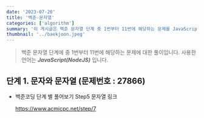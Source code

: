 ```yaml
---
date: '2023-07-20'
title: '백준-문자열'
categories: ['algorithm']
summary: '이 게시글은 백준 문자열 단계 중 1번부터 11번에 해당하는 문제를 JavaScript(NodeJS)언어로 풀이 방법에 대한 내용입니다.'
thumbnail: '../baekjoon.jpeg'
---
```


> 백준 문자열 단계에 중 1번부터 11번에 해당하는 문제에 대한 풀이입니다. 사용한 언어는 **_JavaScript(NodeJS)_** 입니다.

## 단계 1. 문자와 문자열 (문제번호 : 27866)

<!-- #### \* 문제 : 총 N개의 정수가 주어졌을 때, 정수 v가 몇 개인지 구하는 프로그램을 작성하시오.

- 입력 : 첫째 줄에 정수의 개수 N(1 ≤ N ≤ 100)이 주어진다. 둘째 줄에는 정수가 공백으로 구분되어져있다. 셋째 줄에는 찾으려고 하는 정수 v가 주어진다. 입력으로 주어지는 정수와 v는 -100보다 크거나 같으며, 100보다 작거나 같다.
- 출력 : 첫째 줄에 입력으로 주어진 N개의 정수 중에 v가 몇 개인지 출력한다.

```javascript
const fs = require('fs')
const inputData = fs.readFileSync(0).toString().trim().split('\n')
const N = parseInt(inputData[0])

const N_List = inputData[1].split(' ').map(Number)

const v = parseInt(inputData[2])

let count = 0

for (let i = 0; i < N; i++) {
  if (N_List[i] === v) {
    count++
  }
}

console.log(count)
```

<br/>

#### \* 문제 풀이

1. 입력되는 데이터가 총 세 줄로 줄바꿈으로 분리되어 받아지고 있습니다. split('\n')을 사용해서 줄바꿈을 기준으로 분리해서 배열로 만들어 줍니다.<br />
   예를들어,<br />
   11<br />
   1 4 1 2 4 2 4 2 3 4 4<br />
   2<br />
   로 입력이 되었을 때, split('\n')를 사용하게 되면 [ '11', '1 4 1 2 4 2 4 2 3 4 4', '2']
   의 형태의 배열이 나오게 되게 됩니다. trim()은 문자열의 시작과 끝의 공백을 제거하는데 사용되는데, 공백이 없으면 사용하지 않아도 되지만 백준에서 입력데이터에 공백이 들어간 경우가 있기 때문에 사용하는 것이 에러 방지를 위해 사용는 것이 좋다고 생각합니다.

```javascript
const inputData = fs.readFileSync(0).toString().trim().split('\n')
```

2. 배열의 첫번째는 정수의 개수 N, 두번째는 나열 된 정수들 N_List, 세번째는 찾으려는 정수 v를 나타냅니다.
   N_List에서 'map' 함수를 사용해서 inputData에 입력된 데이터의 두번째 데이터들을 호출해 새 배열로 반환하게 됩니다. ()안에는 새 배열로 반환할때 데이터를 어떻게 가공해서 반환하는지에 대한 조건을 입력해주면 됩니다.
   이 문제에서는 숫자 요소로 반환되어야 하기 때문에 Number를 입력해줬습니다.

```javascript
const N = parseInt(inputData[0])

const N_List = inputData[1].split(' ').map(Number)

const v = parseInt(inputData[2])
```

결과 : `성공`

## 단계 2. 단어 길이 재기 (문제번호 : 2743)

#### \* 문제 : 정수 N개로 이루어진 수열 A와 정수 X가 주어진다. 이때, A에서 X보다 작은 수를 모두 출력하는 프로그램을 작성하시오.

- 입력 : 첫째 줄에 N과 X가 주어진다. (1 ≤ N, X ≤ 10,000) 둘째 줄에 수열 A를 이루는 정수 N개가 주어진다. 주어지는 정수는 모두 1보다 크거나 같고, 10,000보다 작거나 같은 정수이다.

- 출력 : X보다 작은 수를 입력받은 순서대로 공백으로 구분해 출력한다. X보다 작은 수는 적어도 하나 존재한다.

```javascript
const fs = require('fs')
const inputData = fs.readFileSync(0).toString().trim().split('\n')
const [N, X] = inputData[0].split(' ').map(Number)

const A = inputData[1].split(' ').map(Number)

const result = []

for (let i = 0; i < N; i++) {
  if (A[i] < X) {
    result.push(A[i])
  }
}

console.log(result.join(' '))
```

<br/>

#### \* 문제 풀이

1. 백준 - 반복문단계 단계 8에서 설명한 배열 비구조화 할당을 사용해서 N과 X에 입력 된 데이터를 저장해줍니다.
   아래 두번째 방법으로도 가능하지만 코드 길이가 너무 길어지게 됩니다. 비구조화 할당을 사용하여 한줄로 줄이는 것이 깔끔합니다.

```javascript
const [N, X] = inputData[0].split(' ').map(Number)
```

```javascript
const inputDataSplit = inputData[0].split(' ')
const N = parseInt(inputDataSplit[0])
const X = parseInt(inputDataSplit[1])
```

2.  result로 빈 배열을 생성해줍니다. X보다 작은 수라는 조건과 부합하면 push로 result 배열에 추가해줍니다.

```javascript
const result = []
...
result.push(A[i])
```

3.' join(' ')' 메서드를 사용하여 result 배열의 모든 요소를 공백으로 구분한 문자열로 변환하고, 이를 출력합니다.

```javascript
console.log(result.join(' '))
```

결과 : `성공`

## 단계 3. 문자열 (문제번호 : 9086)

#### \* 문제 : N개의 정수가 주어진다. 이때, 최솟값과 최댓값을 구하는 프로그램을 작성하시오.

- 입력 : 첫째 줄에 정수의 개수 N (1 ≤ N ≤ 1,000,000)이 주어진다. 둘째 줄에는 N개의 정수를 공백으로 구분해서 주어진다. 모든 정수는 -1,000,000보다 크거나 같고, 1,000,000보다 작거나 같은 정수이다.
- 출력 : 첫째 줄에 주어진 정수 N개의 최솟값과 최댓값을 공백으로 구분해 출력한다.

```javascript
const fs = require('fs')
const inputData = fs.readFileSync(0).toString().trim().split('\n')
const N = parseInt(inputData[0])

const N_List = inputData[1].split(' ').map(Number)

let minNumber = N_List[0]
let maxNumber = N_List[0]

for (let i = 1; i < N; i++) {
  if (N_List[i] < minNumber) {
    minNumber = N_List[i]
  }
  if (N_List[i] > maxNumber) {
    maxNumber = N_List[i]
  }
}

console.log(minNumber, maxNumber)
```

or

```javascript
const fs = require('fs')
const inputData = fs.readFileSync(0).toString().trim().split('\n')
const N_List = inputData[1].split(' ').map(Number)

const minNumber = Math.min(...N_List)
const maxNumber = Math.max(...N_List)

console.log(minNumber, maxNumber)
```

<br/>

#### \* 문제 풀이

1. 두 가지 방법으로 풀이했습니다. 입력에서 정수 N을 주어줬기 때문에 이를 활용한 첫번째 방법을 구현했습니다. 우선 N_List의 첫 번째 요소를 최솟값(minNumber)과 최댓값(maxNumber)으로 초기화하고, 그 다음에는 for 루프를 사용하여 나머지 각 요소를 비교해보는 방법으로 코드를 작성했습니다. N_List[0]와 다른 요소들끼리 비교해서 N_List[0]보다 더크면 최댓값으로 저장하고, N_List[0]보다 더 작으면 최소값으로 저장하고 출력해주면 됩니다.

```javascript
if (N_List[i] < minNumber) {
  minNumber = N_List[i]
}
if (N_List[i] > maxNumber) {
  maxNumber = N_List[i]
}
```

2. Math.min과 Math.max을 활용해서 배열 중 최댓값과 최소값을 골라내어 저장시켜줍니다. '...' 연산자(spread operator)는 배열의 모든 요소를 개별적인 매개변수로 펼치는데 사용됩니다. 이를 사용하여 Math.min() 및 Math.max() 함수에 N_List의 모든 요소를 전달합니다.

```javascript
const minNumber = Math.min(...N_List)
const maxNumber = Math.max(...N_List)
```

3. 두가지 방법 중에 첫번째 방법은 for 루프를 통해 배열을 한 번 순회하였기 때문에 최소값과 최댓값을 구함에 있어, 메모리 사용량을 줄일 수 있습니다. 두번째 방법은 Math.min() 및 Math.max()를 각각 한 번씩만 호출해도, 실제로는 배열의 모든 요소를 두 번 순회하게 됩니다. 따라서 메모리 사용량은 첫번째 방법보다 크지만 코드가 간결해진다는 장점이 존재합니다.

결과 : `성공`
<br/>

## 단계 4. 아스키 코드 (문제번호 : 11654)

#### \* 문제 : 9개의 서로 다른 자연수가 주어질 때, 이들 중 최댓값을 찾고 그 최댓값이 몇 번째 수인지를 구하는 프로그램을 작성하시오. 예를 들어, 서로 다른 9개의 자연수 3, 29, 38, 12, 57, 74, 40, 85, 61 이 주어지면, 이들 중 최댓값은 85이고, 이 값은 8번째 수이다.

- 입력 : 첫째 줄부터 아홉 번째 줄까지 한 줄에 하나의 자연수가 주어진다. 주어지는 자연수는 100 보다 작다.

- 출력 : 첫째 줄에 최댓값을 출력하고, 둘째 줄에 최댓값이 몇 번째 수인지를 출력한다.

```javascript
const fs = require('fs')
const inputData = fs.readFileSync(0).toString().trim().split('\n').map(Number)

let maxNumber = inputData[0]
let order = 1

for (let i = 0; i < 9; i++) {
  if (inputData[i] > maxNumber) {
    maxNumber = inputData[i]
    order = i + 1
  }
}

console.log(maxNumber)
console.log(order)
```

<br/>

#### \* 문제 풀이

1. inputData를 만들 때 .map(Number)를 추가하여 문자열 배열을 숫자 배열로 변환했습니다. 그렇지 않으면 숫자를 문자열과 비교하게 될 수 있습니다.

```javascript
const inputData = fs.readFileSync(0).toString().trim().split('\n').map(Number)
```

2.order 변수를 선언할 때 0이 아닌 1로 시작합니다. 문제에서 줄을 count할때 1부터(첫번째) 세기 시작하기 때문입니다.

```javascript
let order = 1
```

3.조건문을 사용하여 최댓값을 저장해주고, i는 0부터 시작하지만 문제에서는 번호를 1부터 부르기 때문에, i+1을 저장합니다.

```javascript
if (inputData[i] > maxNumber) {
  maxNumber = inputData[i]
  order = i + 1
}
```

결과 : `성공`
<br/>

## 단계 5. 숫자의 합 (문제번호 : 11720)

#### \* 문제 : 도현이는 바구니를 총 N개 가지고 있고, 각각의 바구니에는 1번부터 N번까지 번호가 매겨져 있다. 또, 1번부터 N번까지 번호가 적혀있는 공을 매우 많이 가지고 있다. 가장 처음 바구니에는 공이 들어있지 않으며, 바구니에는 공을 1개만 넣을 수 있다. 도현이는 앞으로 M번 공을 넣으려고 한다. 도현이는 한 번 공을 넣을 때, 공을 넣을 바구니 범위를 정하고, 정한 바구니에 모두 같은 번호가 적혀있는 공을 넣는다. 만약, 바구니에 공이 이미 있는 경우에는 들어있는 공을 빼고, 새로 공을 넣는다. 공을 넣을 바구니는 연속되어 있어야 한다. 공을 어떻게 넣을지가 주어졌을 때, M번 공을 넣은 이후에 각 바구니에 어떤 공이 들어 있는지 구하는 프로그램을 작성하시오.

- 입력 : 첫째 줄에 N (1 ≤ N ≤ 100)과 M (1 ≤ M ≤ 100)이 주어진다. 둘째 줄부터 M개의 줄에 걸쳐서 공을 넣는 방법이 주어진다. 각 방법은 세 정수 i j k로 이루어져 있으며, i번 바구니부터 j번 바구니까지에 k번 번호가 적혀져 있는 공을 넣는다는 뜻이다. 예를 들어, 2 5 6은 2번 바구니부터 5번 바구니까지에 6번 공을 넣는다는 뜻이다. (1 ≤ i ≤ j ≤ N, 1 ≤ k ≤ N) 도현이는 입력으로 주어진 순서대로 공을 넣는다.

- 출력 : 1번 바구니부터 N번 바구니에 들어있는 공의 번호를 공백으로 구분해 출력한다. 공이 들어있지 않은 바구니는 0을 출력한다.

```javascript
const fs = require('fs')
const inputData = fs.readFileSync(0).toString().trim().split('\n')
const [N, M] = inputData[0].split(' ').map(Number)

const result = Array(N).fill(0)

for (let q = 1; q < M + 1; q++) {
  const [i, j, k] = inputData[q].split(' ').map(Number)
  for (let basket = i - 1; basket < j; basket++) {
    result[basket] = k
  }
}

console.log(result.join(' '))
```

<br/>

#### \* 문제 풀이

1. 먼저 저는 문제를 이해하기까지 시간이 걸렸습니다. 문제에 대해 예시를 들어 설명해보면<br />
   5 2<br />
   1 3 1<br />
   2 4 2<br />
   위와 같은 입력값을 받았을때 초기 상태는 <br />
   0 0 0 0 0<br />로 5(N)개의 모든 바구니가 비어있습니다. <br />
   첫 번째 작업 (1 3 1): 1번 바구니부터 3번 바구니까지 1번 공을 넣습니다. 그 결과는 다음과 같습니다.<br />
   1 1 1 0 0<br />
   두 번째 작업 (2 4 2): 2번 바구니부터 4번 바구니까지 2번 공을 넣습니다. 여기서 중요한 점은 이미 공이 있는 바구니에는 기존의 공을 빼고 새로운 공을 넣는다는 규칙입니다. 따라서, 2번, 3번, 4번 바구니에는 기존에 들어 있던 공(있을 경우)을 빼고 2번 공을 넣습니다. 그 결과는 다음과 같습니다.<br />
   1 2 2 2 0<br />
   최종 결과값은 1 2 2 2 0 가 됩니다.

2. N개의 요소를 갖는 배열을 만들고, 모든 요소를 0으로 초기화합니다.

```javascript
const result = Array(N).fill(0)
```

3. 입력 데이터의 두 번째 줄부터 M개의 줄까지를 순회합니다. [i, j, k]는 현재 줄의 문자열을 공백을 기준으로 분리하여 배열로 만든 후, Number를 사용해 각 요소를 숫자로 변환합니다. 그런 다음 구조 분해 할당을 사용해 i, j, k에 값을 저장합니다.

```javascript
for (let q = 1; q < M + 1; q++) {
  const [i, j, k] = inputData[q].split(' ').map(Number)
```

4. i번 바구니부터 j번 바구니까지를 순회합니다. 결과로 현재 바구니에 k번 공을 넣습니다.

```javascript
for (let basket = i - 1; basket < j; basket++) {
  result[basket] = k
}
```

결과 : `성공`
<br/>

## 단계 6. 알파벳 찾기 (문제번호 : 10809)

#### \* 문제 : 도현이는 바구니를 총 N개 가지고 있고, 각각의 바구니에는 1번부터 N번까지 번호가 매겨져 있다. 바구니에는 공이 1개씩 들어있고, 처음에는 바구니에 적혀있는 번호와 같은 번호가 적힌 공이 들어있다. 도현이는 앞으로 M번 공을 바꾸려고 한다. 도현이는 공을 바꿀 바구니 2개를 선택하고, 두 바구니에 들어있는 공을 서로 교환한다.공을 어떻게 바꿀지가 주어졌을 때, M번 공을 바꾼 이후에 각 바구니에 어떤 공이 들어있는지 구하는 프로그램을 작성하시오.

- 입력 : 첫째 줄에 N (1 ≤ N ≤ 100)과 M (1 ≤ M ≤ 100)이 주어진다. 둘째 줄부터 M개의 줄에 걸쳐서 공을 교환할 방법이 주어진다. 각 방법은 두 정수 i j로 이루어져 있으며, i번 바구니와 j번 바구니에 들어있는 공을 교환한다는 뜻이다. (1 ≤ i ≤ j ≤ N) 도현이는 입력으로 주어진 순서대로 공을 교환한다.

- 출력 : 1번 바구니부터 N번 바구니에 들어있는 공의 번호를 공백으로 구분해 출력한다.

```javascript
const fs = require('fs')
const inputData = fs.readFileSync(0).toString().trim().split('\n')
const [N, M] = inputData[0].split(' ').map(Number)

const result = Array.from({ length: N }, (_, index) => index + 1)

for (let q = 1; q < M + 1; q++) {
  const [i, j] = inputData[q].split(' ').map(Number)
  const basket = result[i - 1]
  result[i - 1] = result[j - 1]
  result[j - 1] = basket
}

console.log(result.join(' '))
```

<br/>

#### \* 문제 풀이

1. 이 코드는 빈 배열 {length: N}에 대해 (\_, index) => index + 1 함수를 실행하여, [1, 2, 3, ..., N] 형태의 배열을 생성합니다. 여기서 \_는 현재 요소를 무시하겠다는 의미로, 이 경우에는 현재 요소가 빈 요소이므로 무시하고 인덱스를 활용합니다.

```javascript
const result = Array.from({ length: N }, (_, index) => index + 1)
```

2. result라는 배열에서 i-1번째 값을 가져와 basket라는 변수에 저장합니다. 이 값은 i번 바구니에 들어있는 공의 번호입니다. 배열의 인덱스는 0부터 시작하므로 i-1을 사용합니다.

```javascript
const basket = result[i - 1]
```

3. j번 바구니의 공을 i번 바구니로 옮깁니다. result[j-1]은 j번 바구니에 들어있는 공의 번호이고, 이 값을 result[i-1]에 할당함으로써 i번 바구니의 공을 j번 바구니의 공으로 교체합니다.

```javascript
result[i - 1] = result[j - 1]
```

4. i번 바구니에 원래 있던 공을 j번 바구니로 옮깁니다. basket는 i번 바구니에 원래 있던 공의 번호이고, 이 값을 result[j-1]에 할당함으로써 j번 바구니의 공을 i번 바구니의 공으로 교체합니다.

```javascript
result[j - 1] = basket
```

결과 : `성공`
<br/>

## 단계 7. 문자열 반복 (문제번호 : 2675)

#### \* 문제 : X대학 M교수님은 프로그래밍 수업을 맡고 있다. 교실엔 학생이 30명이 있는데, 학생 명부엔 각 학생별로 1번부터 30번까지 출석번호가 붙어 있다. 교수님이 내준 특별과제를 28명이 제출했는데, 그 중에서 제출 안 한 학생 2명의 출석번호를 구하는 프로그램을 작성하시오.

- 입력 : 입력은 총 28줄로 각 제출자(학생)의 출석번호 n(1 ≤ n ≤ 30)가 한 줄에 하나씩 주어진다. 출석번호에 중복은 없다.
- 출력 : 출력은 2줄이다. 1번째 줄엔 제출하지 않은 학생의 출석번호 중 가장 작은 것을 출력하고, 2번째 줄에선 그 다음 출석번호를 출력한다.

```javascript
const fs = require('fs')
const inputData = fs.readFileSync(0).toString().trim().split('\n').map(Number)

let attendees = new Set(Array.from({ length: 30 }, (_, index) => index + 1))

inputData.forEach(submitted => {
  if (attendees.has(submitted)) {
    attendees.delete(submitted)
  }
})
const minValue = Math.min(...attendees)
const maxValue = Math.max(...attendees)

console.log(minValue)
console.log(maxValue)
```

<br/>

#### \* 문제 풀이

1. 1부터 30까지 출석 번호를 배열로 만들어줍니다. 그 다음 'Set' 객체를 사용해줍니다. Set에는 특정 요소가 집합에 있는지 확인하는데 사용할 수 있는 has 메서드와 요소를 제거하는 delete 메서드가 있습니다.

```javascript
let attendees = new Set(Array.from({ length: 30 }, (_, index) => index + 1))
```

2. forEach 메소드는 배열을 순회하면서 각 요소에 대해 지정된 동작을 수행하며, 배열의 각 요소에 대해 한 번씩 콜백 함수를 호출합니다. submitted는 inputData 배열 내부의 각각의 데이터를 의미합니다. attendees 배열 내부 출석 번호와 submitted가 있는지 확인하고 있으면 해당 번호를 지워줍니다.

```javascript
inputData.forEach(submitted => {
  if (attendees.has(submitted)) {
    attendees.delete(submitted)
  }
})
```

3.  Math.min과 Math.max를 사용하여 최소값과 최대값을 계산할 때에는 배열의 요소들을 개별적인 인수로 전달하기 위해 스프레드 문법(...)을 사용해야 합니다. 예를들어, attendees = [...attendees]를 선언하고 Math.min(attendees)로 선언하게 되면 개별적인 인수를 전달하는 것이 아닌 배열을 전달하는 것이 되어 잘못 된 구문입니다. 또는 attendees = ...attendees로 작성하게 되면 ...attendees를 사용하여 배열을 개별 요소로 분해하고 나서, 해당 요소들을 attendees 변수에 할당하는 것은 문법적으로 잘못된 구문이기 때문에 아래와 같이 사용해줘야 합니다.

```javascript
const minValue = Math.min(...attendees)
const maxValue = Math.max(...attendees)
```

결과 : `성공`
<br/>

## 단계 8. 단어의 개수 (문제번호 : 1152)

#### \* 문제 : 두 자연수 A와 B가 있을 때, A%B는 A를 B로 나눈 나머지 이다. 예를 들어, 7, 14, 27, 38을 3으로 나눈 나머지는 1, 2, 0, 2이다. 수 10개를 입력받은 뒤, 이를 42로 나눈 나머지를 구한다. 그 다음 서로 다른 값이 몇 개 있는지 출력하는 프로그램을 작성하시오.

- 입력 : 첫째 줄부터 열번째 줄 까지 숫자가 한 줄에 하나씩 주어진다. 이 숫자는 1,000보다 작거나 같고, 음이 아닌 정수이다.
- 출력 : 첫째 줄에, 42로 나누었을 때, 서로 다른 나머지가 몇 개 있는지 출력한다.

```javascript
const fs = require('fs')
const inputData = fs.readFileSync(0).toString().trim().split('\n').map(Number)

const result = new Set()

for (let i = 0; i < 10; i++) {
  const N = inputData[i] % 42
  result.add(N)
}
console.log(result.size)
```

<br/>

#### \* 문제 풀이

1. Set 객체는 중복된 값을 허용하지 않기 때문에, 같은 나머지 값이 여러 번 등장하더라도 한 번만 저장되어 Set객체를 사용해 줍니다.
2. Set 객체는 push() 메서드를 제공하지 않으므로, 요소를 추가할 때는 add() 메서드를 사용해서 나머지 값을 result에 추가해줍니다.

```javascript
result.add(N)
```

3. .size 메서드를 사용하여 서로 다른 나머지의 개수를 구합니다.

```javascript
console.log(result.size)
```

결과 : `성공`
<br/>

## 단계 9. 상수 (문제번호 : 2908)

#### \* 문제 : 도현이는 바구니를 총 N개 가지고 있고, 각각의 바구니에는 1번부터 N번까지 번호가 순서대로 적혀져 있다. 바구니는 일렬로 놓여져 있고, 가장 왼쪽 바구니를 1번째 바구니, 그 다음 바구니를 2번째 바구니, ..., 가장 오른쪽 바구니를 N번째 바구니라고 부른다. 도현이는 앞으로 M번 바구니의 순서를 역순으로 만들려고 한다. 도현이는 한 번 순서를 역순으로 바꿀 때, 순서를 역순으로 만들 범위를 정하고, 그 범위에 들어있는 바구니의 순서를 역순으로 만든다.바구니의 순서를 어떻게 바꿀지 주어졌을 때, M번 바구니의 순서를 역순으로 만든 다음, 바구니에 적혀있는 번호를 가장 왼쪽 바구니부터 출력하는 프로그램을 작성하시오.

- 입력 : 첫째 줄에 N (1 ≤ N ≤ 100)과 M (1 ≤ M ≤ 100)이 주어진다. 둘째 줄부터 M개의 줄에는 바구니의 순서를 역순으로 만드는 방법이 주어진다. 방법은 i j로 나타내고, 왼쪽으로부터 i번째 바구니부터 j번째 바구니의 순서를 역순으로 만든다는 뜻이다. (1 ≤ i ≤ j ≤ N) 도현이는 입력으로 주어진 순서대로 바구니의 순서를 바꾼다.

- 출력 : 모든 순서를 바꾼 다음에, 가장 왼쪽에 있는 바구니부터 바구니에 적혀있는 순서를 공백으로 구분해 출력한다.

```javascript
const fs = require('fs')
const inputData = fs.readFileSync(0).toString().trim().split('\n')
const [N, M] = inputData[0].split(' ').map(Number)

let result = Array.from({ length: N }, (_, index) => index + 1)

for (let q = 1; q < M + 1; q++) {
  const [i, j] = inputData[q].split(' ').map(Number)
  const reversed = result.slice(i - 1, j).reverse()
  result = [...result.slice(0, i - 1), ...reversed, ...result.slice(j)]
}

console.log(result.join(' '))
```

<br/>

#### \* 문제 풀이

1. JavaScript의 slice와 reverse 함수를 사용하여 역순으로 바꿔주는 조건을 만족시킬 수 있습니다.
2. 이 줄에서는 배열의 slice 메소드를 사용하여 i-1번째 부터 j번째까지의 바구니들을 선택하고, 그 선택된 부분을 reverse 메소드를 사용하여 뒤집습니다. slice(i - 1, j)는 i-1번째 요소부터 시작하여 j번째 요소 직전까지의 배열을 반환합니다. 📍slice 메소드는 시작 인덱스는 포함하고 종료 인덱스는 포함하지 않는 방식으로 작동합니다. 따라서 i-1 부터 j로 입력해주면 됩니다.

```javascript
const reversed = result.slice(i - 1, j).reverse()
```

3. 스프레드 연산자 (...)와 slice 메소드를 사용하여 원래의 배열을 뒤집은 부분을 중심으로 재조합 해줍니다.

- result.slice(0, i - 1)는 원래 배열의 처음부터 i-1번째 직전까지의 요소들을 가져옵니다.
- reversed는 위에서 뒤집은 바구니들입니다.
- result.slice(j)는 원래 배열의 j번째 부터 끝까지의 요소들을 가져옵니다.

```javascript
result = [...result.slice(0, i - 1), ...reversed, ...result.slice(j)]
```

결과 : `성공`
<br/>

## 단계 10. 다이얼 (문제번호 : 5622)

#### \* 문제 : 세준이는 기말고사를 망쳤다. 세준이는 점수를 조작해서 집에 가져가기로 했다. 일단 세준이는 자기 점수 중에 최댓값을 골랐다. 이 값을 M이라고 한다. 그리고 나서 모든 점수를 점수/M\*100으로 고쳤다.

#### 예를 들어, 세준이의 최고점이 70이고, 수학점수가 50이었으면 수학점수는 50/70\*100이 되어 71.43점이 된다. 세준이의 성적을 위의 방법대로 새로 계산했을 때, 새로운 평균을 구하는 프로그램을 작성하시오.

- 입력 : 첫째 줄에 시험 본 과목의 개수 N이 주어진다. 이 값은 1000보다 작거나 같다. 둘째 줄에 세준이의 현재 성적이 주어진다. 이 값은 100보다 작거나 같은 음이 아닌 정수이고, 적어도 하나의 값은 0보다 크다.
- 출력 : 첫째 줄에 새로운 평균을 출력한다. 실제 정답과 출력값의 절대오차 또는 상대오차가 10-2 이하이면 정답이다.

```javascript
const fs = require('fs')
const inputData = fs.readFileSync(0).toString().trim().split('\n')
const N = parseInt(inputData[0])
const scores = inputData[1].split(' ').map(Number)

const M = Math.max(...scores)
let fixedScore = 0

for (let i = 0; i < N; i++) {
  fixedScore += (scores[i] / M) * 100
}

console.log(fixedScore / N)
```

<br/>

#### \* 문제 풀이

1. spread함수로 scores배열에 있는 데이터들을 나열하고 그 중 가장 큰 값을 M에 저장합니다.

```javascript
const M = Math.max(...scores)
```

2. 0으로 fixedScore를 초기화 해줍니다. 문제에서 요구한 평균값은 변환한 점수들을 합해서 N으로 나누기 때문에 각 점수를 변환한 값을 fixedScore에 바로바로 더해줍니다.

```javascript
let fixedScore = 0
for (let i = 0; i < N; i++) {
  fixedScore += (scores[i] / M) * 100
}
```

3. 결과로 변환된 점수를 모두 더한 fixedScore에 N을 나눠 결과값을 도출합니다.

```javascript
console.log(fixedScore / N)
```

결과 : `성공`
<br/>
<br/>

## 단계 11. 그대로 출력하기 (문제번호 : 11718)

#### \* 문제 : 세준이는 기말고사를 망쳤다. 세준이는 점수를 조작해서 집에 가져가기로 했다. 일단 세준이는 자기 점수 중에 최댓값을 골랐다. 이 값을 M이라고 한다. 그리고 나서 모든 점수를 점수/M\*100으로 고쳤다.

#### 예를 들어, 세준이의 최고점이 70이고, 수학점수가 50이었으면 수학점수는 50/70\*100이 되어 71.43점이 된다. 세준이의 성적을 위의 방법대로 새로 계산했을 때, 새로운 평균을 구하는 프로그램을 작성하시오.

- 입력 : 첫째 줄에 시험 본 과목의 개수 N이 주어진다. 이 값은 1000보다 작거나 같다. 둘째 줄에 세준이의 현재 성적이 주어진다. 이 값은 100보다 작거나 같은 음이 아닌 정수이고, 적어도 하나의 값은 0보다 크다.
- 출력 : 첫째 줄에 새로운 평균을 출력한다. 실제 정답과 출력값의 절대오차 또는 상대오차가 10-2 이하이면 정답이다.

```javascript
const fs = require('fs')
const inputData = fs.readFileSync(0).toString().trim().split('\n')
const N = parseInt(inputData[0])
const scores = inputData[1].split(' ').map(Number)

const M = Math.max(...scores)
let fixedScore = 0

for (let i = 0; i < N; i++) {
  fixedScore += (scores[i] / M) * 100
}

console.log(fixedScore / N)
```

<br/>

#### \* 문제 풀이

1. spread함수로 scores배열에 있는 데이터들을 나열하고 그 중 가장 큰 값을 M에 저장합니다.

```javascript
const M = Math.max(...scores)
```

2. 0으로 fixedScore를 초기화 해줍니다. 문제에서 요구한 평균값은 변환한 점수들을 합해서 N으로 나누기 때문에 각 점수를 변환한 값을 fixedScore에 바로바로 더해줍니다.

```javascript
let fixedScore = 0
for (let i = 0; i < N; i++) {
  fixedScore += (scores[i] / M) * 100
}
```

3. 결과로 변환된 점수를 모두 더한 fixedScore에 N을 나눠 결과값을 도출합니다.

```javascript
console.log(fixedScore / N)
```

결과 : `성공`
<br/>
<br/> -->

- 백준코딩 단계 별 풀어보기 Step5 문자열 링크

  [<https://www.acmicpc.net/step/7>](https://www.acmicpc.net/step/7)
